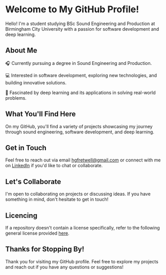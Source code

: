 # Welcome to My GitHub Profile!

Hello! I'm a student studying BSc Sound Engineering and Production at Birmingham City University with a passion for software development and deep learning.

## About Me

🎧 Currently pursuing a degree in Sound Engineering and Production.

💻 Interested in software development, exploring new technologies, and building innovative solutions.

🧠 Fascinated by deep learning and its applications in solving real-world problems.

## What You'll Find Here

On my GitHub, you'll find a variety of projects showcasing my journey through sound engineering, software development, and deep learning.

## Get in Touch

Feel free to reach out via email [hgfretwell\@gmail.com](mailto:hgfretwell@gmail.com?subject=Hey) or connect with me on [LinkedIn](https://www.linkedin.com/in/harveyfretwell/) if you'd like to chat or collaborate.

## Let's Collaborate

I'm open to collaborating on projects or discussing ideas. If you have something in mind, don't hesitate to get in touch!

## Licencing

If a repository doesn't contain a license specifically, refer to the following general license provided [here](https://github.com/harveyf2801/harveyf2801/tree/main#License-1-ov-file).

## Thanks for Stopping By!

Thank you for visiting my GitHub profile. Feel free to explore my projects and reach out if you have any questions or suggestions!
